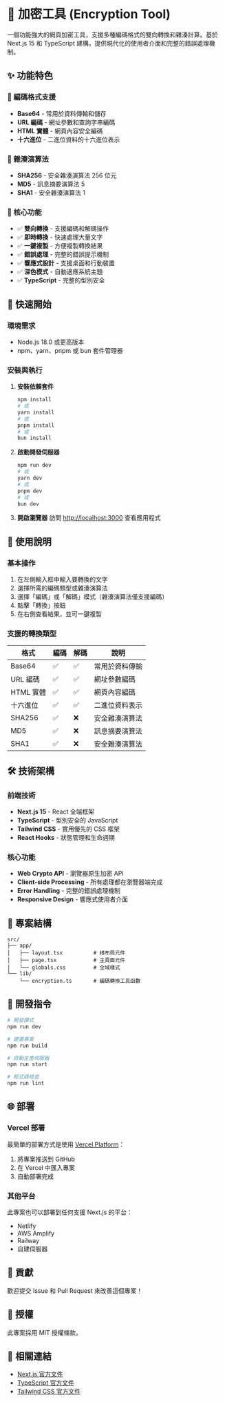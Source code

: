 # 🔐 加密工具 (Encryption Tool)

一個功能強大的網頁加密工具，支援多種編碼格式的雙向轉換和雜湊計算。基於 Next.js 15 和 TypeScript 建構，提供現代化的使用者介面和完整的錯誤處理機制。

## ✨ 功能特色

### 🔄 編碼格式支援
- **Base64** - 常用於資料傳輸和儲存
- **URL 編碼** - 網址參數和查詢字串編碼
- **HTML 實體** - 網頁內容安全編碼
- **十六進位** - 二進位資料的十六進位表示

### 🔐 雜湊演算法
- **SHA256** - 安全雜湊演算法 256 位元
- **MD5** - 訊息摘要演算法 5
- **SHA1** - 安全雜湊演算法 1

### 🎯 核心功能
- ✅ **雙向轉換** - 支援編碼和解碼操作
- ✅ **即時轉換** - 快速處理大量文字
- ✅ **一鍵複製** - 方便複製轉換結果
- ✅ **錯誤處理** - 完整的錯誤提示機制
- ✅ **響應式設計** - 支援桌面和行動裝置
- ✅ **深色模式** - 自動適應系統主題
- ✅ **TypeScript** - 完整的型別安全

## 🚀 快速開始

### 環境需求
- Node.js 18.0 或更高版本
- npm、yarn、pnpm 或 bun 套件管理器

### 安裝與執行

1. **安裝依賴套件**
   ```bash
   npm install
   # 或
   yarn install
   # 或
   pnpm install
   # 或
   bun install
   ```

2. **啟動開發伺服器**
   ```bash
   npm run dev
   # 或
   yarn dev
   # 或
   pnpm dev
   # 或
   bun dev
   ```

3. **開啟瀏覽器**
   訪問 [http://localhost:3000](http://localhost:3000) 查看應用程式

## 📖 使用說明

### 基本操作
1. 在左側輸入框中輸入要轉換的文字
2. 選擇所需的編碼類型或雜湊演算法
3. 選擇「編碼」或「解碼」模式（雜湊演算法僅支援編碼）
4. 點擊「轉換」按鈕
5. 在右側查看結果，並可一鍵複製

### 支援的轉換類型

| 格式 | 編碼 | 解碼 | 說明 |
|------|------|------|------|
| Base64 | ✅ | ✅ | 常用於資料傳輸 |
| URL 編碼 | ✅ | ✅ | 網址參數編碼 |
| HTML 實體 | ✅ | ✅ | 網頁內容編碼 |
| 十六進位 | ✅ | ✅ | 二進位資料表示 |
| SHA256 | ✅ | ❌ | 安全雜湊演算法 |
| MD5 | ✅ | ❌ | 訊息摘要演算法 |
| SHA1 | ✅ | ❌ | 安全雜湊演算法 |

## 🛠️ 技術架構

### 前端技術
- **Next.js 15** - React 全端框架
- **TypeScript** - 型別安全的 JavaScript
- **Tailwind CSS** - 實用優先的 CSS 框架
- **React Hooks** - 狀態管理和生命週期

### 核心功能
- **Web Crypto API** - 瀏覽器原生加密 API
- **Client-side Processing** - 所有處理都在瀏覽器端完成
- **Error Handling** - 完整的錯誤處理機制
- **Responsive Design** - 響應式使用者介面

## 📁 專案結構

```
src/
├── app/
│   ├── layout.tsx          # 根布局元件
│   ├── page.tsx            # 主頁面元件
│   └── globals.css         # 全域樣式
└── lib/
    └── encryption.ts       # 編碼轉換工具函數
```

## 🔧 開發指令

```bash
# 開發模式
npm run dev

# 建置專案
npm run build

# 啟動生產伺服器
npm run start

# 程式碼檢查
npm run lint
```

## 🌐 部署

### Vercel 部署
最簡單的部署方式是使用 [Vercel Platform](https://vercel.com/new)：

1. 將專案推送到 GitHub
2. 在 Vercel 中匯入專案
3. 自動部署完成

### 其他平台
此專案也可以部署到任何支援 Next.js 的平台：
- Netlify
- AWS Amplify
- Railway
- 自建伺服器

## 🤝 貢獻

歡迎提交 Issue 和 Pull Request 來改善這個專案！

## 📄 授權

此專案採用 MIT 授權條款。

## 🔗 相關連結

- [Next.js 官方文件](https://nextjs.org/docs)
- [TypeScript 官方文件](https://www.typescriptlang.org/docs)
- [Tailwind CSS 官方文件](https://tailwindcss.com/docs)